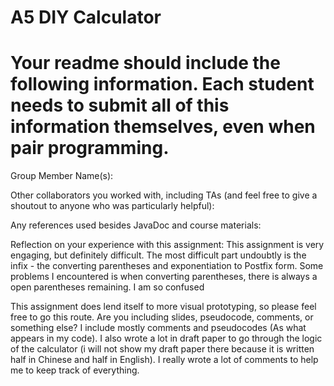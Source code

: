 # A5 DIY Calculator

# Your readme should include the following information. Each student needs to submit all of this information themselves, even when pair programming. 

Group Member Name(s):

Other collaborators you worked with, including TAs (and feel free to give a shoutout to anyone who was particularly helpful):

Any references used besides JavaDoc and course materials:

Reflection on your experience with this assignment:
This assignment is very engaging, but definitely difficult.
The most difficult part undoubtly is the infix - the converting parentheses and exponentiation to Postfix form.
Some problems I encountered is when converting parentheses, there is always a open parentheses remaining. I am so confused

This assignment does lend itself to more visual prototyping, so please feel free to go this route. Are you including slides, pseudocode, comments, or something else?
I include mostly comments and pseudocodes (As what appears in my code). I also wrote a lot in draft paper to go through the logic of the calculator (i will not show my draft paper there because it is written half in Chinese and half in English).
I really wrote a lot of comments to help me to keep track of everything.
